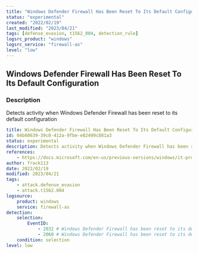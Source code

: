 ```yaml
---
title: "Windows Defender Firewall Has Been Reset To Its Default Configuration"
status: "experimental"
created: "2022/02/19"
last_modified: "2023/04/21"
tags: [defense_evasion, t1562_004, detection_rule]
logsrc_product: "windows"
logsrc_service: "firewall-as"
level: "low"
---
```


## Windows Defender Firewall Has Been Reset To Its Default Configuration

### Description

Detects activity when Windows Defender Firewall has been reset to its default configuration

```yml
title: Windows Defender Firewall Has Been Reset To Its Default Configuration
id: 04b60639-39c0-412a-9fbe-e82499c881a3
status: experimental
description: Detects activity when Windows Defender Firewall has been reset to its default configuration
references:
    - https://docs.microsoft.com/en-us/previous-versions/windows/it-pro/windows-server-2008-r2-and-2008/dd364427(v=ws.10)
author: frack113
date: 2022/02/19
modified: 2023/04/21
tags:
    - attack.defense_evasion
    - attack.t1562.004
logsource:
    product: windows
    service: firewall-as
detection:
    selection:
        EventID:
            - 2032 # Windows Defender Firewall has been reset to its default configuration
            - 2060 # Windows Defender Firewall has been reset to its default configuration. (Windows 11)
    condition: selection
level: low

```
